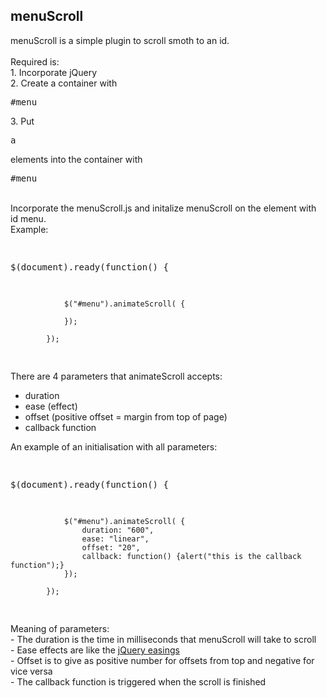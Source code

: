 <h2>menuScroll</h2>

<div>menuScroll is a simple plugin to scroll smoth to an id.</div>

<br>

<div>Required is:</div>

<div>1. Incorporate jQuery </div>
<div>2. Create a container with <span class="highlight highlight-text-html-basic"><pre>#menu</pre></span><div>
<div>3. Put <span class="highlight highlight-text-html-basic"><pre>a</pre></span> elements into the container with <span class="highlight highlight-text-html-basic"><pre>#menu</pre></span></div>
<br>

<div>Incorporate the menuScroll.js and initalize menuScroll on the element with id menu.</div>

<div>Example:</div>

<div class="highlight highlight-text-html-basic">
<pre>

$(document).ready(function() {
	
                $("#menu").animateScroll( {
                    
                });
                
            });

</pre>
</div>

<div>There are 4 parameters that animateScroll accepts:</div>

<ul>
<li>duration</li>
<li>ease (effect)</li>
<li>offset (positive offset = margin from top of page)</li>
<li>callback function</li>
</ul>

<div>An example of an initialisation with all parameters:</div>


<div class="highlight highlight-text-html-basic">
<pre>

$(document).ready(function() {
	
                $("#menu").animateScroll( {
                    duration: "600",
                    ease: "linear",
                    offset: "20",
                    callback: function() {alert("this is the callback function");}
                });
                
            });

</pre>
</div>

<div>Meaning of parameters:</div>

<div>- The duration is the time in milliseconds that menuScroll will take to scroll</div>
<div>- Ease effects are like the <a href="https://jqueryui.com/easing/" target="_blank">jQuery easings</a></div>
<div>- Offset is to give as positive number for offsets from top and negative for vice versa</div>
<div>- The callback function is triggered when the scroll is finished</div>